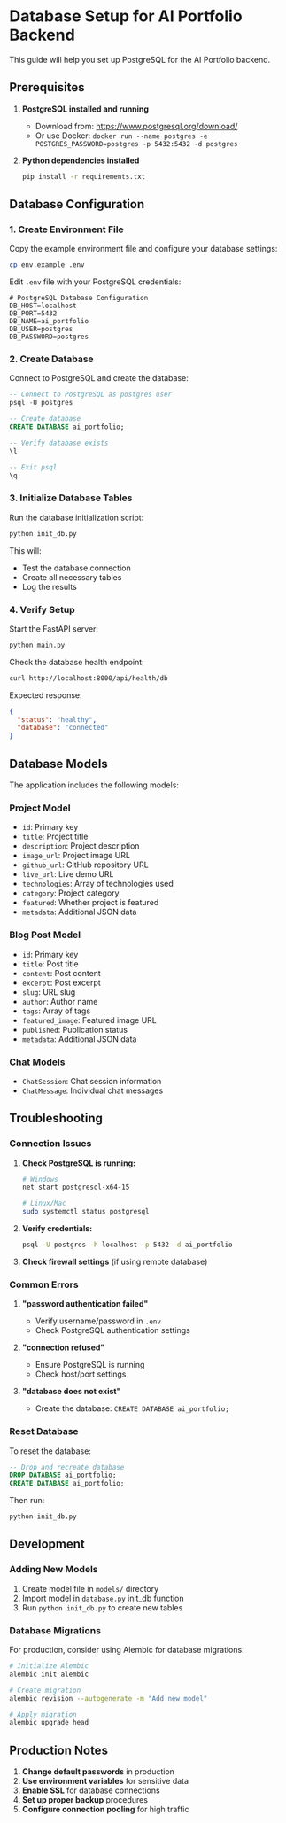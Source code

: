 # Database Setup for AI Portfolio Backend

This guide will help you set up PostgreSQL for the AI Portfolio backend.

## Prerequisites

1. **PostgreSQL installed and running**
   - Download from: https://www.postgresql.org/download/
   - Or use Docker: `docker run --name postgres -e POSTGRES_PASSWORD=postgres -p 5432:5432 -d postgres`

2. **Python dependencies installed**
   ```bash
   pip install -r requirements.txt
   ```

## Database Configuration

### 1. Create Environment File

Copy the example environment file and configure your database settings:

```bash
cp env.example .env
```

Edit `.env` file with your PostgreSQL credentials:

```env
# PostgreSQL Database Configuration
DB_HOST=localhost
DB_PORT=5432
DB_NAME=ai_portfolio
DB_USER=postgres
DB_PASSWORD=postgres
```

### 2. Create Database

Connect to PostgreSQL and create the database:

```sql
-- Connect to PostgreSQL as postgres user
psql -U postgres

-- Create database
CREATE DATABASE ai_portfolio;

-- Verify database exists
\l

-- Exit psql
\q
```

### 3. Initialize Database Tables

Run the database initialization script:

```bash
python init_db.py
```

This will:
- Test the database connection
- Create all necessary tables
- Log the results

### 4. Verify Setup

Start the FastAPI server:

```bash
python main.py
```

Check the database health endpoint:
```bash
curl http://localhost:8000/api/health/db
```

Expected response:
```json
{
  "status": "healthy",
  "database": "connected"
}
```

## Database Models

The application includes the following models:

### Project Model
- `id`: Primary key
- `title`: Project title
- `description`: Project description
- `image_url`: Project image URL
- `github_url`: GitHub repository URL
- `live_url`: Live demo URL
- `technologies`: Array of technologies used
- `category`: Project category
- `featured`: Whether project is featured
- `metadata`: Additional JSON data

### Blog Post Model
- `id`: Primary key
- `title`: Post title
- `content`: Post content
- `excerpt`: Post excerpt
- `slug`: URL slug
- `author`: Author name
- `tags`: Array of tags
- `featured_image`: Featured image URL
- `published`: Publication status
- `metadata`: Additional JSON data

### Chat Models
- `ChatSession`: Chat session information
- `ChatMessage`: Individual chat messages

## Troubleshooting

### Connection Issues

1. **Check PostgreSQL is running:**
   ```bash
   # Windows
   net start postgresql-x64-15
   
   # Linux/Mac
   sudo systemctl status postgresql
   ```

2. **Verify credentials:**
   ```bash
   psql -U postgres -h localhost -p 5432 -d ai_portfolio
   ```

3. **Check firewall settings** (if using remote database)

### Common Errors

1. **"password authentication failed"**
   - Verify username/password in `.env`
   - Check PostgreSQL authentication settings

2. **"connection refused"**
   - Ensure PostgreSQL is running
   - Check host/port settings

3. **"database does not exist"**
   - Create the database: `CREATE DATABASE ai_portfolio;`

### Reset Database

To reset the database:

```sql
-- Drop and recreate database
DROP DATABASE ai_portfolio;
CREATE DATABASE ai_portfolio;
```

Then run:
```bash
python init_db.py
```

## Development

### Adding New Models

1. Create model file in `models/` directory
2. Import model in `database.py` init_db function
3. Run `python init_db.py` to create new tables

### Database Migrations

For production, consider using Alembic for database migrations:

```bash
# Initialize Alembic
alembic init alembic

# Create migration
alembic revision --autogenerate -m "Add new model"

# Apply migration
alembic upgrade head
```

## Production Notes

1. **Change default passwords** in production
2. **Use environment variables** for sensitive data
3. **Enable SSL** for database connections
4. **Set up proper backup** procedures
5. **Configure connection pooling** for high traffic 